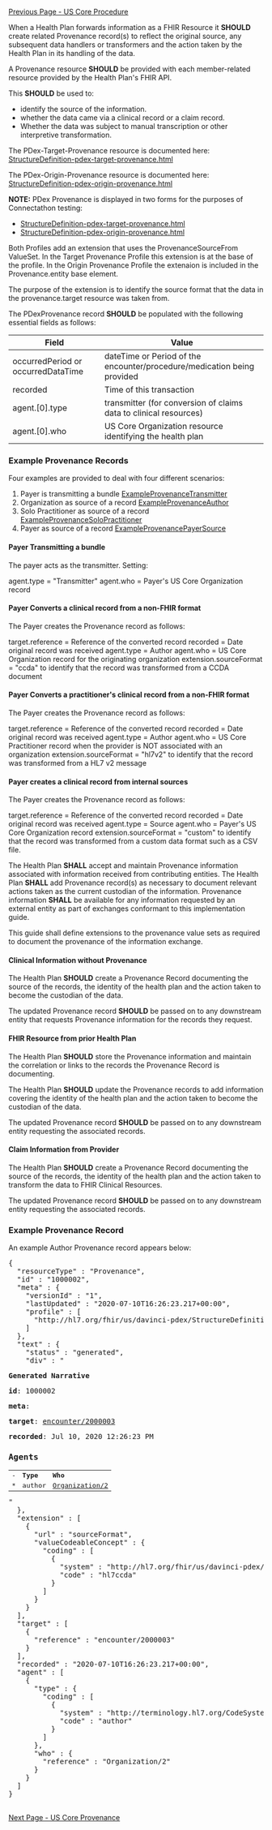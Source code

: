[Previous Page - US Core Procedure](USCoreProcedure.html)

When a Health Plan forwards information as a FHIR Resource it **SHOULD** create
related Provenance record(s) to reflect the original source, any subsequent data
handlers or transformers and the action taken by the Health Plan in its handling of
the data. 

A Provenance resource **SHOULD** be provided with each member-related resource
provided by the Health Plan's FHIR API. 

This **SHOULD** be used to:
- identify the source of the information. 
- whether the data came via a clinical record or a claim record. 
- Whether the data was subject to manual transcription or other interpretive transformation.

The PDex-Target-Provenance resource is documented here: [StructureDefinition-pdex-target-provenance.html](StructureDefinition-pdex-target-provenance.html)

The PDex-Origin-Provenance resource is documented here: [StructureDefinition-pdex-origin-provenance.html](StructureDefinition-pdex-origin-provenance.html)

**NOTE:**
PDex Provenance is displayed in two forms for the purposes of Connectathon testing: 
- [StructureDefinition-pdex-target-provenance.html](StructureDefinition-pdex-target-provenance.html)
- [StructureDefinition-pdex-origin-provenance.html](StructureDefinition-pdex-origin-provenance.html)

Both Profiles add an extension that uses the ProvenanceSourceFrom ValueSet.
In the Target Provenance Profile this extension is at the base of the profile. In the Origin Provenance Profile the extenaion is included in the Provenance.entity base element.

The purpose of the extension is to identify the source format that the data in the provenance.target resource was taken from.


The PDexProvenance record **SHOULD** be populated with the following essential fields as follows:

| Field                              | Value                                                                                                                                              |
|------------------------------------|----------------------------------------------------------------------------------------------------------------------------------------------------|
| occurredPeriod or occurredDataTime | dateTime or Period of the encounter/procedure/medication being provided                                                                            |
| recorded                           | Time of this transaction                                                                                                                           |
| agent.[0].type                     | transmitter (for conversion of claims data to clinical resources) | TRANS (for information taken from manual input)| REVIEWER (for clinical resources) |
| agent.[0].who                      | US Core Organization resource identifying the health plan                                                                                                  |

### Example Provenance Records

Four examples are provided to deal with four different scenarios:

1. Payer is transmitting a bundle [ExampleProvenanceTransmitter](Provenance-1000001.html)
2. Organization as source of a record [ExampleProvenanceAuthor](Provenance-1000002.html)
3. Solo Practitioner as source of a record [ExampleProvenanceSoloPractitioner](Provenance-1000003.html)
4. Payer as source of a record [ExampleProvenancePayerSource](Provenance-1000004.html)

#### Payer Transmitting a bundle

The payer acts as the transmitter. Setting: 

agent.type = "Transmitter" 
agent.who = Payer's US Core Organization record

#### Payer Converts a clinical record from a non-FHIR format

The Payer creates the Provenance record as follows:

target.reference = Reference of the converted record
recorded = Date original record was received
agent.type = Author
agent.who = US Core Organization record for the originating organization
extension.sourceFormat = "ccda" to identify that the record was transformed from a CCDA document

#### Payer Converts a practitioner's clinical record from a non-FHIR format

The Payer creates the Provenance record as follows:

target.reference = Reference of the converted record
recorded = Date original record was received
agent.type = Author
agent.who = US Core Practitioner record when the provider is NOT associated with an organization
extension.sourceFormat = "hl7v2" to identify that the record was transformed from a HL7 v2 message

#### Payer creates a clinical record from internal sources

The Payer creates the Provenance record as follows:

target.reference = Reference of the converted record
recorded = Date original record was received
agent.type = Source
agent.who = Payer's US Core Organization record
extension.sourceFormat = "custom" to identify that the record was transformed from a custom data format such as a CSV file.

The Health Plan **SHALL** accept and maintain Provenance information associated with information received from contributing entities. 
The Health Plan **SHALL** add Provenance record(s) as necessary to document relevant actions taken as the current custodian of the information. 
Provenance information **SHALL** be available for any information requested by an external entity as part of exchanges conformant to this implementation guide. 

This guide shall define extensions to the provenance value sets as required to document the provenance of the information exchange.

#### Clinical Information without Provenance

The Health Plan **SHOULD** create a Provenance Record documenting the source of the records, the identity of the health plan and the action taken to become the custodian of the data.

The updated Provenance record **SHOULD** be passed on to any downstream entity that requests Provenance information for the records they request.   

#### FHIR Resource from prior Health Plan

The Health Plan **SHOULD** store the Provenance information and maintain the correlation or links to the records the Provenance Record is documenting.

The Health Plan **SHOULD** update the Provenance records to add information covering the identity of the health plan and the action taken to become the custodian of the data.

The updated Provenance record **SHOULD** be passed on to any downstream entity requesting the associated records.   

#### Claim Information from Provider

The Health Plan **SHOULD** create a Provenance Record documenting the source of the records, the identity of the health plan and the action taken to transform the data to FHIR Clinical Resources.

The updated Provenance record **SHOULD** be passed on to any downstream entity requesting the associated records.   

### Example Provenance Record

An example Author Provenance record appears below:

<pre>
{
  "resourceType" : "Provenance",
  "id" : "1000002",
  "meta" : {
    "versionId" : "1",
    "lastUpdated" : "2020-07-10T16:26:23.217+00:00",
    "profile" : [
      "http://hl7.org/fhir/us/davinci-pdex/StructureDefinition/pdex-target-provenance"
    ]
  },
  "text" : {
    "status" : "generated",
    "div" : "<div xmlns=\"http://www.w3.org/1999/xhtml\"><p><b>Generated Narrative</b></p><p><b>id</b>: 1000002</p><p><b>meta</b>: </p><p><b>target</b>: <a href=\"encounter/2000003\">encounter/2000003</a></p><p><b>recorded</b>: Jul 10, 2020 12:26:23 PM</p><h3>Agents</h3><table class=\"grid\"><tr><td>-</td><td><b>Type</b></td><td><b>Who</b></td></tr><tr><td>*</td><td><span title=\"Codes: {http://terminology.hl7.org/CodeSystem/provenanceagenttype author}\">author</span></td><td><a href=\"Organization/2\">Organization/2</a></td></tr></table></div>"
  },
  "extension" : [
    {
      "url" : "sourceFormat",
      "valueCodeableConcept" : {
        "coding" : [
          {
            "system" : "http://hl7.org/fhir/us/davinci-pdex/ValueSet/ProvenancePayerSourceFormatVS",
            "code" : "hl7ccda"
          }
        ]
      }
    }
  ],
  "target" : [
    {
      "reference" : "encounter/2000003"
    }
  ],
  "recorded" : "2020-07-10T16:26:23.217+00:00",
  "agent" : [
    {
      "type" : {
        "coding" : [
          {
            "system" : "http://terminology.hl7.org/CodeSystem/provenanceagenttype",
            "code" : "author"
          }
        ]
      },
      "who" : {
        "reference" : "Organization/2"
      }
    }
  ]
}

</pre>



[Next Page - US Core Provenance](USCoreProvenance.html)
